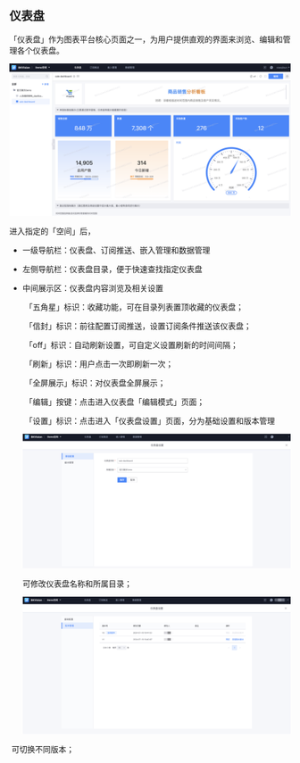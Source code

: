 ## 仪表盘

「仪表盘」作为图表平台核心页面之一，为用户提供直观的界面来浏览、编辑和管理各个仪表盘。

![Dashboard](../media/Dashboard.png)

进入指定的「空间」后，

- 一级导航栏：仪表盘、订阅推送、嵌入管理和数据管理

- 左侧导航栏：仪表盘目录，便于快速查找指定仪表盘

- 中间展示区：仪表盘内容浏览及相关设置

  ​      「五角星」标识：收藏功能，可在目录列表置顶收藏的仪表盘；

  ​      「信封」标识：前往配置订阅推送，设置订阅条件推送该仪表盘；

  ​      「off」标识：自动刷新设置，可自定义设置刷新的时间间隔；

  ​      「刷新」标识：用户点击一次即刷新一次；

  ​      「全屏展示」标识：对仪表盘全屏展示；

  ​      「编辑」按键：点击进入仪表盘「编辑模式」页面；

  ​      「设置」标识：点击进入「仪表盘设置」页面，分为基础设置和版本管理

  ![basic](../media/basic.png)

  可修改仪表盘名称和所属目录；

  ![vision](../media/vision.png)

​       可切换不同版本；
